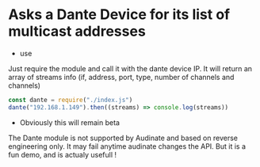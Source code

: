 # Asks a Dante Device for its list of multicast addresses

* use

Just require the module and call it with the dante device IP. It will return an array of streams info (if, address, port, type, number of channels and channels)

```javascript
const dante = require("./index.js")
dante("192.168.1.149").then((streams) => console.log(streams))
```

* Obviously this will remain beta

The Dante module is not supported by Audinate and based on reverse engineering only. It may fail anytime audinate changes the API. But it is a fun demo, and is actualy usefull !